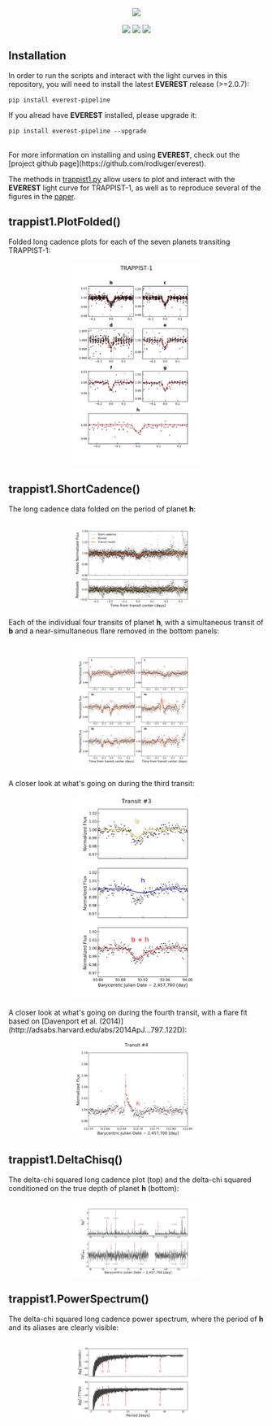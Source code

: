 <p align="center">
  <img width = "300" src="http://staff.washington.edu/rodluger/everest/_images/everest.png"/>
</p>
<p align="center">
  <a href="#"><img src="https://img.shields.io/badge/arXiv-XXXX.YYYYY-blue.svg?style=flat"/></a>
  <a href="https://raw.githubusercontent.com/rodluger/trappist1/master/LICENSE"><img src="https://img.shields.io/badge/license-MIT-brightgreen.svg"/></a>
  <a href="https://doi.org/10.5281/zenodo.376863"><img src="https://zenodo.org/badge/DOI/10.5281/zenodo.376863.svg"/></a>
</p>


## Installation
In order to run the scripts and interact with the light curves in this repository, you will need to install the latest <b>EVEREST</b> release (>=2.0.7):
<br/>
<pre><code>pip install everest-pipeline</code></pre>
If you alread have <b>EVEREST</b> installed, please upgrade it:
<br/>
<pre><code>pip install everest-pipeline --upgrade</code></pre>
<br/>
For more information on installing and using <b>EVEREST</b>, check out the [project github page](https://github.com/rodluger/everest). 

The methods in [trappist1.py](trappist1.py) allow users to plot and interact with the <b>EVEREST</b> light curve for TRAPPIST-1, as well as to reproduce several of the figures in the <a href="#">paper</a>.

## trappist1.PlotFolded()
Folded long cadence plots for each of the seven planets transiting TRAPPIST-1:
<p align="center">
  <img src="output/folded.png" width="50%"/>
</p>

## trappist1.ShortCadence()
The long cadence data folded on the period of planet <b>h</b>:
<p align="center">
  <img src="output/sc_folded.png" width="50%"/>
</p>
Each of the individual four transits of planet <b>h</b>, with a simultaneous transit of <b>b</b> and a near-simultaneous flare removed in the bottom panels:
<p align="center">
  <img src="output/sc_transits.png" width="50%"/>
</p>
A closer look at what's going on during the third transit:
<p align="center">
  <img src="output/transit_3.png" width="50%"/>
</p>
A closer look at what's going on during the fourth transit, with a flare fit based on [Davenport et al. (2014)](http://adsabs.harvard.edu/abs/2014ApJ...797..122D):
<p align="center">
  <img src="output/transit_4.png" width="50%"/>
</p>

## trappist1.DeltaChisq()
The delta-chi squared long cadence plot (top) and the delta-chi squared conditioned on the true depth of planet <b>h</b> (bottom):
<p align="center">
  <img src="output/deltachisq.png" width="50%"/>
</p>

## trappist1.PowerSpectrum()
The delta-chi squared long cadence power spectrum, where the period of <b>h</b> and its aliases are clearly visible:
<p align="center">
  <img src="output/powerspec.png" width="50%"/>
</p>

